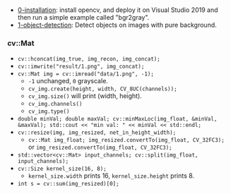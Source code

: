 ###
+ [0-installation](0-installation.md): install opencv, and deploy it on Visual Studio 2019 and then run a simple example called "bgr2gray".
+ [1-object-detection](1-object-detection): Detect objects on images with pure background.
### cv::Mat
+ `cv::hconcat(img_true, img_recon, img_concat);`
+ `cv::imwrite("result/1.png", img_concat);`
+ `cv::Mat img = cv::imread("data/1.png", -1);`
  + `-1` unchanged, `0` grayscale.
  + `cv_img.create(height, width, CV_8UC(channels));`
  + `cv_img.size()` will print (width, height).
  + `cv_img.channels()`
  + `cv_img.type()`
+ `double minVal; double maxVal; cv::minMaxLoc(img_float, &minVal, &maxVal); std::cout << "min val: " << minVal << std::endl;`
+ `cv::resize(img, img_resized, net_in_height_width);`
  + `cv::Mat img_float; img_resized.convertTo(img_float, CV_32FC3);` or `img_resized.convertTo(img_float, CV_32FC3);`
+ `std::vector<cv::Mat> input_channels; cv::split(img_float, input_channels);`
+ `cv::Size kernel_size(16, 8);`
  + `kernel_size.width` prints 16, `kernel_size.height` prints 8.
+ `int s = cv::sum(img_resized)[0];`